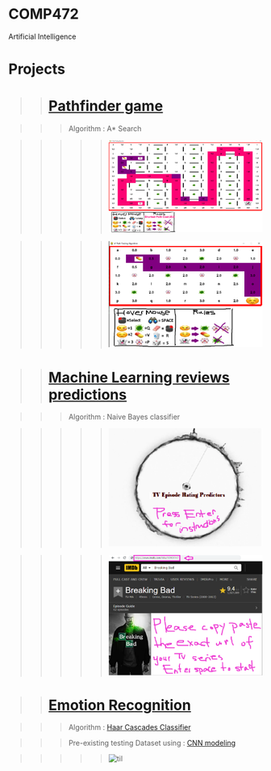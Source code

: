# COMP472

Artificial Intelligence

# Projects

> > # [Pathfinder game](https://github.com/yida-li/COMP472/tree/master/project1)

> > > Algorithm : A\* Search

> > > > > ![til](project1/screenshot1.PNG)

> > > > > ![til](project1/screenshot2.PNG)

> > # [Machine Learning reviews predictions](https://github.com/yida-li/COMP472/tree/master/project2)

> > > Algorithm : Naive Bayes classifier

> > > > > ![til](project2/rehoboam.PNG)

> > > > > ![til](project2/instructions.PNG)

> > # [Emotion Recognition](https://github.com/yida-li/COMP472/tree/master/project2)

> > > Algorithm : [Haar Cascades Classifier](https://github.com/opencv/opencv/tree/master/data/haarcascades)

> > > Pre-existing testing Dataset using : [CNN modeling](https://github.com/akmadan/Emotion_Detection_CNN/blob/main/emotion-classification-cnn-using-keras.ipynb)

> > > > > ![til](project3/recognizer/PNG)



